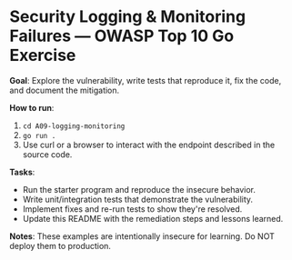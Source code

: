 # Security Logging & Monitoring Failures — OWASP Top 10 Go Exercise

**Goal**: Explore the vulnerability, write tests that reproduce it, fix the code, and document the mitigation.

**How to run**:
1. `cd A09-logging-monitoring`
2. `go run .`
3. Use curl or a browser to interact with the endpoint described in the source code.

**Tasks**:
- Run the starter program and reproduce the insecure behavior.
- Write unit/integration tests that demonstrate the vulnerability.
- Implement fixes and re-run tests to show they're resolved.
- Update this README with the remediation steps and lessons learned.

**Notes**: These examples are intentionally insecure for learning. Do NOT deploy them to production.
